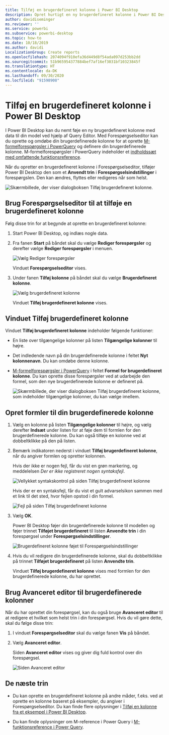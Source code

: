 ```yaml
---
title: Tilføj en brugerdefineret kolonne i Power BI Desktop
description: Opret hurtigt en ny brugerdefineret kolonne i Power BI Desktop
author: davidiseminger
ms.reviewer: ''
ms.service: powerbi
ms.subservice: powerbi-desktop
ms.topic: how-to
ms.date: 10/18/2019
ms.author: davidi
LocalizationGroup: Create reports
ms.openlocfilehash: 2074094f910efa36d449d8f54ada097d253bb2dd
ms.sourcegitcommit: 51b965954377884bef7af16ef3031bf10323845f
ms.translationtype: HT
ms.contentlocale: da-DK
ms.lasthandoff: 09/30/2020
ms.locfileid: "91598908"
---
```

# <a name="add-a-custom-column-in-power-bi-desktop"></a>Tilføj en brugerdefineret kolonne i Power BI Desktop

I Power BI Desktop kan du nemt føje en ny brugerdefineret kolonne med data til din model ved hjælp af Query Editor. Med Forespørgselseditor kan du oprette og omdøbe din brugerdefinerede kolonne for at oprette [M-formelforespørgsler i PowerQuery](/powerquery-m/quick-tour-of-the-power-query-m-formula-language) og definere din brugerdefinerede kolonne. M-formelforespørgsler i PowerQuery indeholder et [indholdssæt med omfattende funktionsreference](/powerquery-m/power-query-m-function-reference). 

Når du opretter en brugerdefineret kolonne i Forespørgselseditor, tilføjer Power BI Desktop den som et **Anvendt trin** i **Forespørgselsindstillinger** i forespørgslen. Den kan ændres, flyttes eller redigeres når som helst.

![Skærmbillede, der viser dialogboksen Tilføj brugerdefineret kolonne.](media/desktop-add-custom-column/add-custom-column_01.png)

## <a name="use-query-editor-to-add-a-custom-column"></a>Brug Forespørgselseditor til at tilføje en brugerdefineret kolonne

Følg disse trin for at begynde at oprette en brugerdefineret kolonne:

1. Start Power BI Desktop, og indlæs nogle data.

2. Fra fanen **Start** på båndet skal du vælge **Rediger forespørgsler** og derefter vælge **Rediger forespørgsler** i menuen.

   ![Vælg Rediger forespørgsler](media/desktop-add-custom-column/add-column-from-example_02.png)

   Vinduet **Forespørgselseditor** vises. 

2. Under fanen **Tilføj kolonne** på båndet skal du vælge **Brugerdefineret kolonne**.

   ![Vælg brugerdefineret kolonne](media/desktop-add-custom-column/add-custom-column_02.png)

   Vinduet **Tilføj brugerdefineret kolonne** vises.

## <a name="the-add-custom-column-window"></a>Vinduet Tilføj brugerdefineret kolonne

Vinduet **Tilføj brugerdefineret kolonne** indeholder følgende funktioner: 
- En liste over tilgængelige kolonner på listen **Tilgængelige kolonner** til højre.

- Det indledende navn på din brugerdefinerede kolonne i feltet **Nyt kolonnenavn**. Du kan omdøbe denne kolonne.

- [M-formelforespørgsler i PowerQuery](/powerquery-m/power-query-m-function-reference) i feltet **Formel for brugerdefineret kolonne**. Du kan oprette disse forespørgsler ved at udarbejde den formel, som den nye brugerdefinerede kolonne er defineret på. 

   ![Skærmbillede, der viser dialogboksen Tilføj brugerdefineret kolonne, som indeholder tilgængelige kolonner, du kan vælge imellem.](media/desktop-add-custom-column/add-custom-column_03.png)

## <a name="create-formulas-for-your-custom-column"></a>Opret formler til din brugerdefinerede kolonne

1. Vælg en kolonne på listen **Tilgængelige kolonner** til højre, og vælg derefter **Indsæt** under listen for at føje dem til formlen for den brugerdefinerede kolonne. Du kan også tilføje en kolonne ved at dobbeltklikke på den på listen.

2. Bemærk indikatoren nederst i vinduet **Tilføj brugerdefineret kolonne**, når du angiver formlen og opretter kolonnen. 

   Hvis der ikke er nogen fejl, får du vist en grøn markering, og meddelelsen *Der er ikke registreret nogen syntaksfejl*.

   ![Vellykket syntakskontrol på siden Tilføj brugerdefineret kolonne](media/desktop-add-custom-column/add-custom-column_04.png)

   Hvis der er en syntaksfejl, får du vist et gult advarselsikon sammen med et link til det sted, hvor fejlen opstod i din formel.

   ![Fejl på siden Tilføj brugerdefineret kolonne](media/desktop-add-custom-column/add-custom-column_05.png)

3. Vælg **OK**. 

   Power BI Desktop føjer din brugerdefinerede kolonne til modellen og føjer trinnet **Tilføjet brugerdefineret** til listen **Anvendte trin** i din forespørgsel under **Forespørgselsindstillinger**.

   ![Brugerdefineret kolonne føjet til Forespørgselsindstillinger](media/desktop-add-custom-column/add-custom-column_06.png)

4. Hvis du vil redigere din brugerdefinerede kolonne, skal du dobbeltklikke på trinnet **Tilføjet brugerdefineret** på listen **Anvendte trin**. 

   Vinduet **Tilføj brugerdefineret kolonne** vises med formlen for den brugerdefinerede kolonne, du har oprettet.

## <a name="use-the-advanced-editor-for-custom-columns"></a>Brug Avanceret editor til brugerdefinerede kolonner

Når du har oprettet din forespørgsel, kan du også bruge **Avanceret editor** til at redigere et hvilket som helst trin i din forespørgsel. Hvis du vil gøre dette, skal du følge disse trin:

1. I vinduet **Forespørgselseditor** skal du vælge fanen **Vis** på båndet. 

2. Vælg **Avanceret editor**.

   Siden **Avanceret editor** vises og giver dig fuld kontrol over din forespørgsel. 

   ![Siden Avanceret editor](media/desktop-add-custom-column/add-custom-column_07.png)

   
## <a name="next-steps"></a>De næste trin

- Du kan oprette en brugerdefineret kolonne på andre måder, f.eks. ved at oprette en kolonne baseret på eksempler, du angiver i Forespørgselseditor. Du kan finde flere oplysninger i [Tilføj en kolonne fra et eksempel i Power BI Desktop](desktop-add-column-from-example.md).

- Du kan finde oplysninger om M-reference i Power Query i [M-funktionsreference i Power Query](/powerquery-m/power-query-m-function-reference).